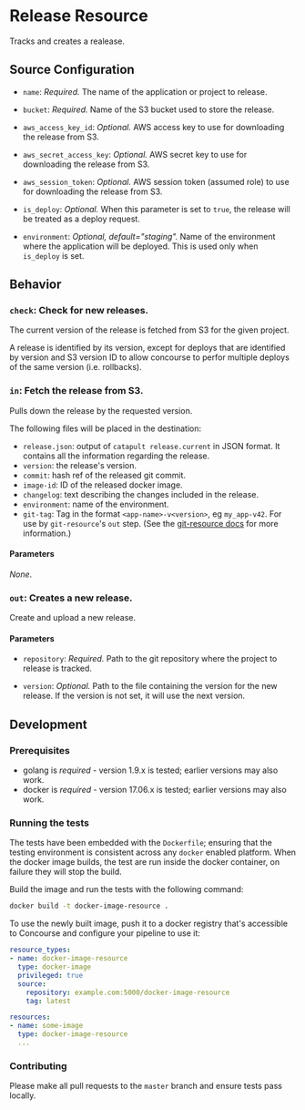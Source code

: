 # Release Resource

Tracks and creates a realease.

## Source Configuration

* `name`: *Required.* The name of the application or project to release.

* `bucket`: *Required.* Name of the S3 bucket used to store the release.

* `aws_access_key_id`: *Optional.* AWS access key to use for downloading
  the release from S3.

* `aws_secret_access_key`: *Optional.* AWS secret key to use for downloading
  the release from S3.

* `aws_session_token`: *Optional.* AWS session token (assumed role) to use
  for downloading the release from S3.

* `is_deploy`: *Optional.* When this parameter is set to `true`, the
  release will be treated as a deploy request.

* `environment`: *Optional, default="staging".* Name of the environment where the application
  will be deployed. This is used only when `is_deploy` is set.

## Behavior

### `check`: Check for new releases.

The current version of the release is fetched from S3 for the given project.

A release is identified by its version, except for deploys that are
identified by version and S3 version ID to allow concourse to perfor
multiple deploys of the same version (i.e. rollbacks).

### `in`: Fetch the release from S3.

Pulls down the release by the requested version.

The following files will be placed in the destination:

* `release.json`: output of `catapult release.current` in JSON format.
  It contains all the information regarding the release.
* `version`: the release's version.
* `commit`: hash ref of the released git commit.
* `image-id`: ID of the released docker image.
* `changelog`: text describing the changes included in the release.
* `environment`: name of the environment.
* `git-tag`: Tag in the format `<app-name>-v<version>`, eg `my_app-v42`. For use by
  `git-resource`'s `out` step. (See the
  [git-resource docs](https://github.com/concourse/git-resource#parameters-1) for more
  information.)

#### Parameters

_None_.

### `out`: Creates a new release.

Create and upload a new release.

#### Parameters

* `repository`: *Required.* Path to the git repository where the project
  to release is tracked.

* `version`: *Optional.* Path to the file containing the version for
   the new release. If the version is not set, it will use the next version.


## Development

### Prerequisites

* golang is *required* - version 1.9.x is tested; earlier versions may also
  work.
* docker is *required* - version 17.06.x is tested; earlier versions may also
  work.

### Running the tests

The tests have been embedded with the `Dockerfile`; ensuring that the testing
environment is consistent across any `docker` enabled platform. When the docker
image builds, the test are run inside the docker container, on failure they
will stop the build.

Build the image and run the tests with the following command:

```sh
docker build -t docker-image-resource .
```

To use the newly built image, push it to a docker registry that's accessible to
Concourse and configure your pipeline to use it:

```yaml
resource_types:
- name: docker-image-resource
  type: docker-image
  privileged: true
  source:
    repository: example.com:5000/docker-image-resource
    tag: latest

resources:
- name: some-image
  type: docker-image-resource
  ...
```

### Contributing

Please make all pull requests to the `master` branch and ensure tests pass
locally.
